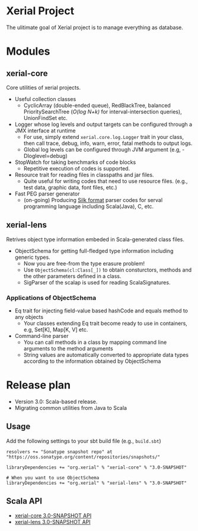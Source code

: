 Xerial Project
===========

The ulitimate goal of Xerial project is to manage everything as database. 

# Modules

## xerial-core
Core utilities of xerial projects.
 
 * Useful collection classes
     * CyclicArray (double-ended queue), RedBlackTree, balanced PrioritySearchTree (*O(log N+k)* for interval-intersection queries), UnionFindSet etc.
 * Logger whose log levels and output targets can be configured through a JMX interface at runtime
     * For use, simply extend `xerial.core.log.Logger` trait in your class, then call trace, debug, info, warn, error, fatal methods to output logs.
     * Global log levels can be configured through JVM argument (e.g, -Dloglevel=debug) 
 * StopWatch for taking benchmarks of code blocks
     * Repetitive execution of codes is supported.
 * Resource trait for reading files in classpaths and jar files. 
    * Quite useful for writing codes that need to use resource files. (e.g., test data, graphic data, font files, etc.)
 * Fast PEG parser generator
    * (on-going) Producing [Silk format](http://xerial.org/silk) parser codes for serval programming language including Scala(Java), C, etc.
  

## xerial-lens
Retrives object type information embeded in Scala-generated class files. 

 * ObjectSchema for getting full-fledged type information including generic types. 
    * Now you are free-from the type erasure problem!
    * Use `ObjectSchema(cl:Class[_])` to obtain consturctors, methods and the other parameters defined in a class.  
    * SigParser of the scalap is used for reading ScalaSignatures.

### Applications of ObjectSchema
 * Eq trait for injecting field-value based hashCode and equals method to any objects
    * Your classes extending Eq trait become ready to use in containers, e.g, Set[K], Map[K, V] etc.  
 * Command-line parser 
   * You can call methods in a class by mapping command line arguments to the method arguments
   * String values are automatically converted to appropriate data types according to the information obtained by ObjectSchema

# Release plan

 * Version 3.0: Scala-based release. 
  * Migrating common utilities from Java to Scala

## Usage
Add the following settings to your sbt build file (e.g., `build.sbt`)

    resolvers += "Sonatype snapshot repo" at "https://oss.sonatype.org/content/repositories/snapshots/"
    
    libraryDependencies += "org.xerial" % "xerial-core" % "3.0-SNAPSHOT"
    
    # When you want to use ObjectSchema
    libraryDependencies += "org.xerial" % "xerial-lens" % "3.0-SNAPSHOT"

## Scala API

* [xerial-core 3.0-SNAPSHOT API](https://oss.sonatype.org/service/local/repositories/snapshots/archive/org/xerial/xerial-core/3.0-SNAPSHOT/xerial-core-3.0-SNAPSHOT-javadoc.jar/!/index.html)
* [xerial-lens 3.0-SNAPSHOT API](https://oss.sonatype.org/service/local/repositories/snapshots/archive/org/xerial/xerial-lens/3.0-SNAPSHOT/xerial-lens-3.0-SNAPSHOT-javadoc.jar/!/index.html)
